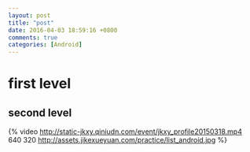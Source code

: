 ```yaml
---
layout: post
title: "post"
date: 2016-04-03 18:59:16 +0800
comments: true
categories: [Android]
---
```


#  first level
## second level


{% video http://static-jkxy.qiniudn.com/event/jkxy_profile20150318.mp4 640 320 http://assets.jikexueyuan.com/practice/list_android.jpg %}


